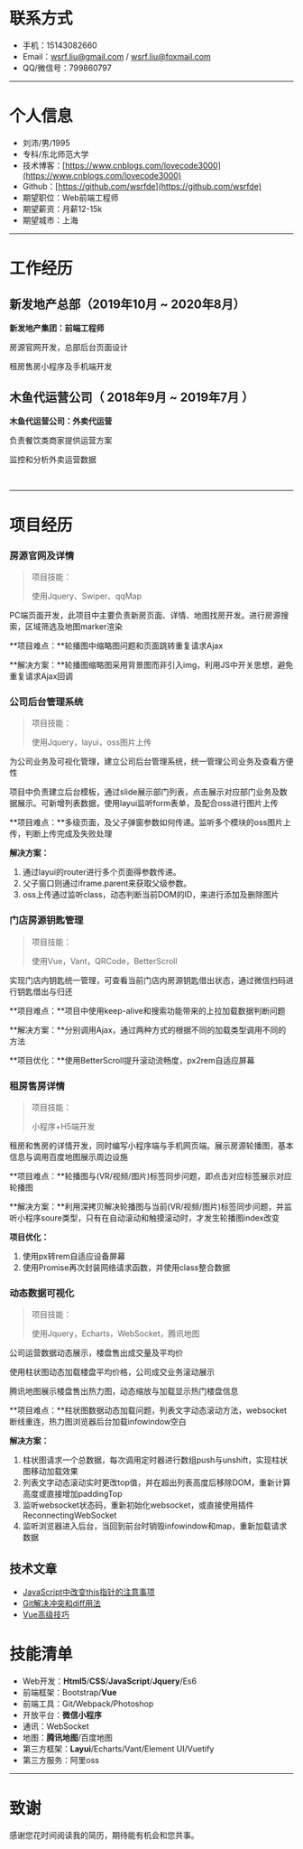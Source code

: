 # **联系方式**

- 手机：15143082660
- Email：[wsrf.liu@gmail.com](wsrf.liu@gmail.com) / [wsrf.liu@foxmail.com](wsrf.liu@foxmail.com)
- QQ/微信号：799860797

------

# **个人信息**

- 刘沛/男/1995
- 专科/东北师范大学
- 技术博客：[https://www.cnblogs.com/lovecode3000](https://www.cnblogs.com/lovecode3000)
- Github：[https://github.com/wsrfde](https://github.com/wsrfde)
- 期望职位：Web前端工程师
- 期望薪资：月薪12-15k
- 期望城市：上海

------

# 工作经历

## 新发地产总部（2019年10月 ~ 2020年8月）

**新发地产集团：前端工程师**

房源官网开发，总部后台页面设计

租房售房小程序及手机端开发

## 木鱼代运营公司（ 2018年9月 ~ 2019年7月 ）

**木鱼代运营公司：外卖代运营**

负责餐饮类商家提供运营方案

监控和分析外卖运营数据

​    

------

# **项目经历**

### 房源官网及详情

> 项目技能：
>
> 使用Jquery、Swiper、qqMap

PC端页面开发，此项目中主要负责新房页面、详情、地图找房开发。进行房源搜索，区域筛选及地图marker渲染

**项目难点：**轮播图中缩略图问题和页面跳转重复请求Ajax

**解决方案：**轮播图缩略图采用背景图而非引入img，利用JS中开关思想，避免重复请求Ajax回调



### 公司后台管理系统

> 项目技能：
>
> 使用Jquery，layui，oss图片上传

为公司业务及可视化管理，建立公司后台管理系统，统一管理公司业务及查看方便性

项目中负责建立后台模板，通过slide展示部门列表，点击展示对应部门业务及数据展示。可新增列表数据，使用layui监听form表单，及配合oss进行图片上传

**项目难点：**多级页面，及父子弹窗参数如何传递。监听多个模块的oss图片上传，判断上传完成及失败处理

**解决方案：**

1. 通过layui的router进行多个页面得参数传递。
2. 父子窗口则通过iframe.parent来获取父级参数。
3. oss上传通过监听class，动态判断当前DOM的ID，来进行添加及删除图片



### 门店房源钥匙管理

> 项目技能：
>
> 使用Vue，Vant，QRCode，BetterScroll

实现门店内钥匙统一管理，可查看当前门店内房源钥匙借出状态，通过微信扫码进行钥匙借出与归还

**项目难点：**项目中使用keep-alive和搜索功能带来的上拉加载数据判断问题

**解决方案：**分别调用Ajax，通过两种方式的根据不同的加载类型调用不同的方法

**项目优化：**使用BetterScroll提升滚动流畅度，px2rem自适应屏幕



### 租房售房详情

> 项目技能：
>
> 小程序+H5端开发

租房和售房的详情开发，同时编写小程序端与手机网页端。展示房源轮播图，基本信息与调用百度地图展示周边设施

**项目难点：**轮播图与(VR/视频/图片)标签同步问题，即点击对应标签展示对应轮播图

**解决方案：**利用深拷贝解决轮播图与当前(VR/视频/图片)标签同步问题，并监听小程序soure类型，只有在自动滚动和触摸滚动时，才发生轮播图index改变

**项目优化：**

1. 使用px转rem自适应设备屏幕
3. 使用Promise再次封装网络请求函数，并使用class整合数据



### 动态数据可视化

> 项目技能：
>
> 使用Jquery，Echarts，WebSocket，腾讯地图

公司运营数据动态展示，楼盘售出成交量及平均价

使用柱状图动态加载楼盘平均价格，公司成交业务滚动展示

腾讯地图展示楼盘售出热力图，动态缩放与加载显示热门楼盘信息

**项目难点：**柱状图数据动态加载问题，列表文字动态滚动方法，websocket断线重连，热力图浏览器后台加载infowindow空白

**解决方案：**

1. 柱状图请求一个总数据，每次调用定时器进行数组push与unshift，实现柱状图移动加载效果
2. 列表文字动态滚动实时更改top值，并在超出列表高度后移除DOM，重新计算高度或直接增加paddingTop
3. 监听websocket状态码，重新初始化websocket，或直接使用插件ReconnectingWebSocket
4. 监听浏览器进入后台，当回到前台时销毁infowindow和map，重新加载请求数据



## **技术文章**

- [JavaScript中改变this指针的注意事项](https://www.cnblogs.com/lovecode3000/p/12401874.html)
- [Git解决冲突和diff用法](https://www.cnblogs.com/lovecode3000/p/12254918.html)
- [Vue高级技巧](https://www.cnblogs.com/lovecode3000/p/12322891.html)

# **技能清单**

- Web开发：**Html5**/**CSS**/**JavaScript**/**Jquery**/Es6
- 前端框架：Bootstrap/**Vue**
- 前端工具：Git/Webpack/Photoshop
- 开放平台：**微信小程序**
- 通讯：WebSocket
- 地图：**腾讯地图**/百度地图
- 第三方框架：**Layui**/Echarts/Vant/Element UI/Vuetify
- 第三方服务：阿里oss

------

# **致谢**

感谢您花时间阅读我的简历，期待能有机会和您共事。

